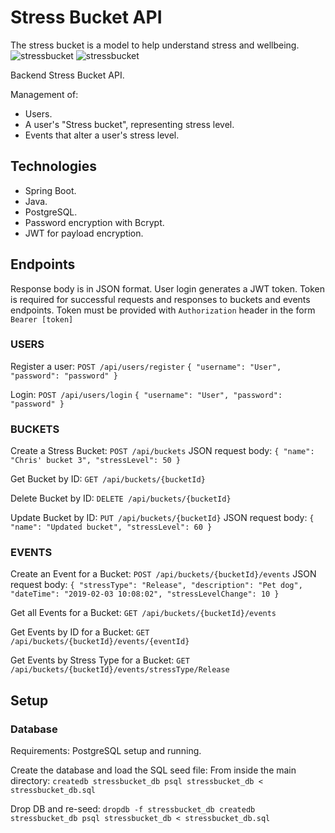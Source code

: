 # Stress Bucket API
The stress bucket is a model to help understand stress and wellbeing.
![stressbucket](https://mhukcdn.s3.eu-west-2.amazonaws.com/wp-content/uploads/2018/06/29152418/stress-bucketforblog-722x434.png)
![stressbucket](https://user-images.githubusercontent.com/105917288/224075978-72a45f54-88f3-4738-a6b2-408dc20a43e5.jpeg)



Backend Stress Bucket API.

Management of:
- Users.
- A user's "Stress bucket", representing stress level.
- Events that alter a user's stress level.

## Technologies

- Spring Boot.
- Java.
- PostgreSQL.
- Password encryption with Bcrypt.
- JWT for payload encryption.


## Endpoints
Response body is in JSON format.
User login generates a JWT token.
Token is required for successful requests and responses to buckets and events endpoints.
Token must be provided with `Authorization` header in the form `Bearer [token]`

### USERS
Register a user:
`POST /api/users/register`
`{
"username": "User",
"password": "password"
}`

Login:
`POST /api/users/login`
`{
"username": "User",
"password": "password"
}`

### BUCKETS
Create a Stress Bucket: 
`POST /api/buckets`
JSON request body:
`{
"name": "Chris' bucket 3",
"stressLevel": 50
}`

Get Bucket by ID:
`GET /api/buckets/{bucketId}`

Delete Bucket by ID:
`DELETE /api/buckets/{bucketId}`

Update Bucket by ID:
`PUT /api/buckets/{bucketId}`
JSON request body:
`{
"name": "Updated bucket",
"stressLevel": 60
}`

### EVENTS
Create an Event for a Bucket:
`POST /api/buckets/{bucketId}/events`
JSON request body:
`{
"stressType": "Release",
"description": "Pet dog",
"dateTime": "2019-02-03 10:08:02",
"stressLevelChange": 10
}`

Get all Events for a Bucket:
`GET /api/buckets/{bucketId}/events`

Get Events by ID for a Bucket:
`GET /api/buckets/{bucketId}/events/{eventId}`

Get Events by Stress Type for a Bucket:
`GET /api/buckets/{bucketId}/events/stressType/Release`


## Setup

### Database
Requirements: PostgreSQL setup and running.

Create the database and load the SQL seed file:
From inside the main directory:
`createdb stressbucket_db
psql stressbucket_db < stressbucket_db.sql`

Drop DB and re-seed:
`dropdb -f stressbucket_db
createdb stressbucket_db
psql stressbucket_db < stressbucket_db.sql`
